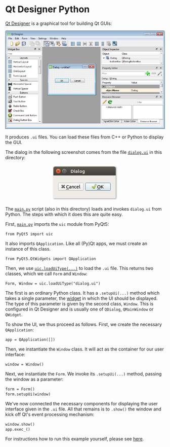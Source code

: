 # Qt Designer Python

[Qt Designer](https://build-system.fman.io/qt-designer-download) is a graphical tool for building Qt GUIs:

<p align="center"><img src="../screenshots/qt-designer-windows.png" alt="Qt Designer screenshot on Windows"></p>

It produces `.ui` files. You can load these files from C++ or Python to display the GUI.

The dialog in the following screenshot comes from the file [`dialog.ui`](dialog.ui) in this directory:

<p align="center"><img src="../screenshots/qt-designer-python.png" alt="Qt Designer Python"></p>

The [`main.py`](main.py) script (also in this directory) loads and invokes `dialog.ui` from Python. The steps with which it does this are quite easy.

First, [`main.py`](main.py) imports the `uic` module from PyQt5:

    from PyQt5 import uic

It also imports `QApplication`. Like all (Py)Qt apps, we must create an instance of this class.

    from PyQt5.QtWidgets import QApplication

Then, we use [`uic.loadUiType(...)`](https://www.riverbankcomputing.com/static/Docs/PyQt5/designer.html#PyQt5.uic.loadUiType) to load the `.ui` file. This returns two classes, which we call `Form` and `Window`:

    Form, Window = uic.loadUiType("dialog.ui")

The first is an ordinary Python class. It has a `.setupUi(...)` method which takes a single parameter, the [widget](../02%20PyQt%20Widgets) in which the UI should be displayed. The type of this parameter is given by the second class, `Window`. This is configured in Qt Designer and is usually one of `QDialog`, `QMainWindow` or `QWidget`.

To show the UI, we thus proceed as follows. First, we create the necessary `QApplication`:

    app = QApplication([])

Then, we instantiate the `Window` class. It will act as the container for our user interface:

    window = Window()

Next, we instantiate the `Form`. We invoke its `.setupUi(...)` method, passing the window as a parameter:

    form = Form()
    form.setupUi(window)

We've now connected the necessary components for displaying the user interface given in the `.ui` file. All that remains is to `.show()` the window and kick off Qt's event processing mechanism:

    window.show()
    app.exec_()

For instructions how to run this example yourself, please see [here](https://github.com/pyqt/examples#running-the-examples).
